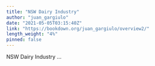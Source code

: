 ```yaml
---
title: "NSW Dairy Industry"
author: "juan_gargiulo"
date: "2021-05-05T03:15:40Z"
link: "https://bookdown.org/juan_gargiulo/overview2/"
length_weight: "4%"
pinned: false
---
```


NSW Dairy Industry ...
